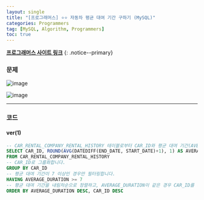 ```yaml
---
layout: single
title: "[프로그래머스] ⭐⭐ 자동차 평균 대여 기간 구하기 (MySQL)"
categories: Programmers
tag: [MySQL, Algorithm, Programmers]
toc: true
---
```


**[프로그래머스 사이트 링크](<https://school.programmers.co.kr/learn/courses/30/lessons/157342>)**
{: .notice--primary}

### 문제

![image](https://github.com/mgskko/Algorithm/assets/100071667/e8570be6-3012-49a3-9389-97304adb4c86)

![image](https://github.com/mgskko/Algorithm/assets/100071667/70f4a728-70c0-4e8f-be27-5d411219918e)

---

### 코드

#### ver(1)

```sql
-- CAR_RENTAL_COMPANY_RENTAL_HISTORY 테이블로부터 CAR_ID와 평균 대여 기간(AVERAGE_DURATION)을 조회합니다.
SELECT CAR_ID, ROUND(AVG(DATEDIFF(END_DATE, START_DATE)+1), 1) AS AVERAGE_DURATION
FROM CAR_RENTAL_COMPANY_RENTAL_HISTORY
-- CAR_ID로 그룹화합니다.
GROUP BY CAR_ID
-- 평균 대여 기간이 7 이상인 경우만 필터링합니다.
HAVING AVERAGE_DURATION >= 7
-- 평균 대여 기간을 내림차순으로 정렬하고, AVERAGE_DURATION이 같은 경우 CAR_ID를 내림차순으로 정렬합니다.
ORDER BY AVERAGE_DURATION DESC, CAR_ID DESC
```